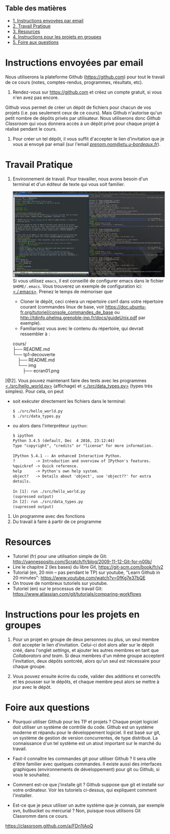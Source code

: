 <div id="table-of-contents">
<h2>Table des matières</h2>
<div id="text-table-of-contents">
<ul>
<li><a href="#orgheadline1">1. Instructions envoyées par email</a></li>
<li><a href="#orgheadline2">2. Travail Pratique</a></li>
<li><a href="#orgheadline3">3. Resources</a></li>
<li><a href="#orgheadline4">4. Instructions pour les projets en groupes</a></li>
<li><a href="#orgheadline5">5. Foire aux questions</a></li>
</ul>
</div>
</div>


# Instructions envoyées par email<a id="orgheadline1"></a>

Nous utiliserons la plateforme Github (<https://github.com>) pour tout le travail
de ce cours (notes, comptes-rendus, programmes, résultats, etc).

1.  Rendez-vous sur <https://github.com> et créez un compte gratuit, si vous n'en
    avez pas encore.

Github vous permet de créer un dépôt de fichiers pour chacun de vos projets
(i.e. pas seulement ceux de ce cours). Mais Github n'autorise qu'un petit nombre
de dépôts privés par utilisateur. Nous utiliserons donc *Github Classroom* qui
vous donnera accès à un dépôt privé pour chaque projet à réalisé pendant le
cours.

1.  Pour créer un tel dépôt, il vous suffit d'accepter le lien d'invitation que
    je vous ai envoyé par email (sur l'email *prenom.nom@etu.u-bordeaux.fr*).

# Travail Pratique<a id="orgheadline2"></a>

1.  Environnement de travail. Pour travailler, nous avons besoin d'un terminal et
    d'un éditeur de texte qui vous soit familier. 
    
      [![img](./img/ecran01.png "Voici à quoi ressemble mon écran lors de l'écriture des notes de cours.")](img/ecran01.png) 
    Si vous utilisez `emacs`, il est conseillé de configurer emacs dans le
    fichier `$HOME/.emacs`. Vous trouverez un exemple de configuration ici:
    [<./.emacs>](.emacs). Prenez le temps de mémoriser que
    
    -   Cloner le dépôt, ceci créera un repertoire csm1 dans votre répertoire
        courant (commandes linux de base, voir
        <https://doc.ubuntu-fr.org/tutoriel/console_commandes_de_base> ou
        <http://tdinfo.phelma.grenoble-inp.fr/docs/guideUnix.pdf> par exemple).
    -   Familiarisez vous avec le contenu du répertoire, qui devrait ressembler à :
    
    <p class="verse">
    cours/<br  />
    ├── README.md<br  />
    └── tp1-decouverte<br  />
    &#xa0;&#xa0;&#xa0;&#xa0;├── README.md<br  />
    &#xa0;&#xa0;&#xa0;&#xa0;└── img<br  />
    &#xa0;&#xa0;&#xa0;&#xa0;&#xa0;&#xa0;&#xa0;&#xa0;├── ecran01.png<br  />
    </p>

[@2]. Vous pouvez maintenant faire des tests avec les programmes
   [<./src/hello_world.py>](./src/hello_world.py) (affichage) et [<./src/data_types.py>](src/data_types.py) (types très
   simples). Pour cela, on peut 

-   soit exécuter directement les fichiers dans le terminal:
    
        $ ./src/hello_world.py 
        $ ./src/data_types.py
-   ou alors dans l'interpréteur `ipython`:
    
        $ ipython
        Python 3.4.5 (default, Dec  4 2016, 23:12:44) 
        Type "copyright", "credits" or "license" for more information.
        
        IPython 5.4.1 -- An enhanced Interactive Python.
        ?         -> Introduction and overview of IPython's features.
        %quickref -> Quick reference.
        help      -> Python's own help system.
        object?   -> Details about 'object', use 'object??' for extra details.
        
        In [1]: run ./src/hello_world.py
        (supressed output)
        In [2]: run ./src/data_types.py
        (supressed output)

1.  Un programme avec des fonctions
2.  Du travail à faire à partir de ce programme

# Resources<a id="orgheadline3"></a>

-   Tutoriel (fr) pour une utilisation simple de Git:
    <http://yannesposito.com/Scratch/fr/blog/2009-11-12-Git-for-n00b/>
-   Lire le chapitre 2 (les bases) du libre Git, <https://git-scm.com/book/fr/v2>
-   Tutorial (en, 20 min &#x2013; pas pendant le TP) sur youtube, "Learn Github in 20
    minutes": <https://www.youtube.com/watch?v=0fKg7e37bQE>
-   On trouve de nombreux tutoriels sur youtube.
-   Tutoriel (en) sur le processus de travail Git:
    <https://www.atlassian.com/git/tutorials/comparing-workflows>

# Instructions pour les projets en groupes<a id="orgheadline4"></a>

1.  Pour un projet en groupe de deux personnes ou plus, un seul membre doit
    accepter le lien d'invitation. Celui-ci doit alors aller sur le dépôt créé,
    dans l'onglet *settings*, et ajouter les autres membres en tant que
    *Collaborators and team*. Si deux membres d'un même groupe acceptent
    l'invitation, deux dépôts sontcréé, alors qu'un seul est nécessaire pour
    chaque groupe.

2.  Vous pouvez ensuite écrire du code, valider des additions et correctifs et
    les pousser sur le dépôts, et chaque membre peut alors se mettre à jour avec
    le dépôt.

# Foire aux questions<a id="orgheadline5"></a>

-   Pourquoi utiliser Github pour les TP et projets ? Chaque projet logiciel doit
    utiliser un système de contrôle du code. Github est un système moderne et
    répandu pour le développement logiciel. Il est basé sur git, un système de
    gestion de version concurrentes, de type distribué. La connaissance d'un tel
    système est un atout important sur le marché du travail.

-   Faut-il connaître les commandes git pour utiliser Github ? Il sera utile
    d'être familier avec quelques commandes. Il existe aussi des interfaces
    graphiques (environnements de développement) pour git ou Github, si vous le
    souhaitez.

-   Comment est-ce que j'installe git ?  Github suppose que git et installé sur
    votre ordinateur. Voir les tutoriels ci-dessus, qui expliquent comment
    l'installer.

-   Est-ce que je peux utiliser un autre système que je connais, par exemple svn,
    butbucket ou mercurial ? Non, puisque nous utilisons Git Classromm dans ce
    cours.

<https://classroom.github.com/a/FDn1tAoQ>
